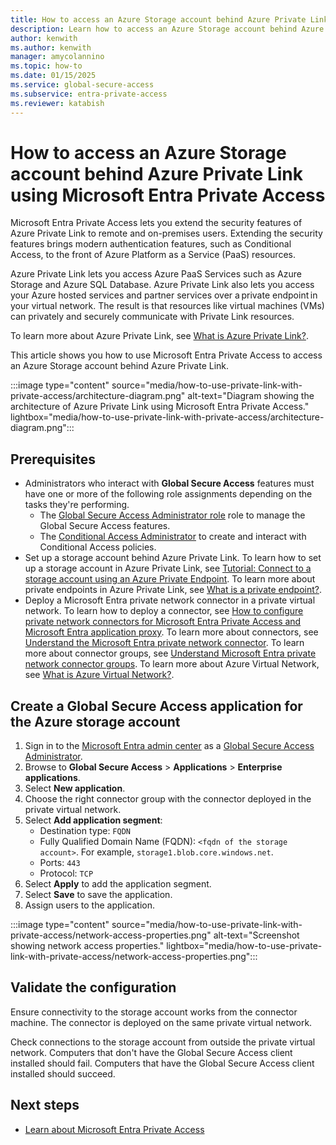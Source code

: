 ```yaml
---
title: How to access an Azure Storage account behind Azure Private Link using Microsoft Entra Private Access
description: Learn how to access an Azure Storage account behind Azure Private Link using Microsoft Entra Private Access.
author: kenwith    
ms.author: kenwith
manager: amycolannino
ms.topic: how-to
ms.date: 01/15/2025
ms.service: global-secure-access
ms.subservice: entra-private-access 
ms.reviewer: katabish
---
```


# How to access an Azure Storage account behind Azure Private Link using Microsoft Entra Private Access
Microsoft Entra Private Access lets you extend the security features of Azure Private Link to remote and on-premises users. Extending the security features brings modern authentication features, such as Conditional Access, to the front of Azure Platform as a Service (PaaS) resources.

Azure Private Link lets you access Azure PaaS Services such as Azure Storage and Azure SQL Database. Azure Private Link also lets you access your Azure hosted services and partner services over a private endpoint in your virtual network. The result is that resources like virtual machines (VMs) can privately and securely communicate with Private Link resources.

To learn more about Azure Private Link, see [What is Azure Private Link?](/azure/private-link/private-link-overview).

This article shows you how to use Microsoft Entra Private Access to access an Azure Storage account behind Azure Private Link.

:::image type="content" source="media/how-to-use-private-link-with-private-access/architecture-diagram.png" alt-text="Diagram showing the architecture of Azure Private Link using Microsoft Entra Private Access." lightbox="media/how-to-use-private-link-with-private-access/architecture-diagram.png":::

## Prerequisites
- Administrators who interact with **Global Secure Access** features must have one or more of the following role assignments depending on the tasks they're performing.
   - The [Global Secure Access Administrator role](/azure/active-directory/roles/permissions-reference) role to manage the Global Secure Access features.
   - The [Conditional Access Administrator](/azure/active-directory/roles/permissions-reference#conditional-access-administrator) to create and interact with Conditional Access policies.
- Set up a storage account behind Azure Private Link. To learn how to set up a storage account in Azure Private Link, see [Tutorial: Connect to a storage account using an Azure Private Endpoint](/azure/private-link/tutorial-private-endpoint-storage-portal). To learn more about private endpoints in Azure Private Link, see [What is a private endpoint?](/azure/private-link/private-endpoint-overview).
- Deploy a Microsoft Entra private network connector in a private virtual network. To learn how to deploy a connector, see [How to configure private network connectors for Microsoft Entra Private Access and Microsoft Entra application proxy](how-to-configure-connectors.md). To learn more about connectors, see [Understand the Microsoft Entra private network connector](concept-connectors.md). To learn more about connector groups, see [Understand Microsoft Entra private network connector groups](concept-connector-groups.md). To learn more about Azure Virtual Network, see [What is Azure Virtual Network?](/azure/virtual-network/virtual-networks-overview).
 
## Create a Global Secure Access application for the Azure storage account
1. Sign in to the [Microsoft Entra admin center](https://entra.microsoft.com) as a [Global Secure Access Administrator](/azure/active-directory/roles/permissions-reference#global-secure-access-administrator).
1. Browse to **Global Secure Access** > **Applications** > **Enterprise applications**.
1. Select **New application**. 
1. Choose the right connector group with the connector deployed in the private virtual network.
1. Select **Add application segment**:
    - Destination type: `FQDN` 
    - Fully Qualified Domain Name (FQDN): `<fqdn of the storage account>`. For example, `storage1.blob.core.windows.net`.
    - Ports: `443`
    - Protocol: `TCP`
1. Select **Apply** to add the application segment.
1. Select **Save** to save the application.
1. Assign users to the application. 

:::image type="content" source="media/how-to-use-private-link-with-private-access/network-access-properties.png" alt-text="Screenshot showing network access properties." lightbox="media/how-to-use-private-link-with-private-access/network-access-properties.png":::

## Validate the configuration
Ensure connectivity to the storage account works from the connector machine. The connector is deployed on the same private virtual network.

Check connections to the storage account from outside the private virtual network. Computers that don't have the Global Secure Access client installed should fail. Computers that have the Global Secure Access client installed should succeed. 

## Next steps
- [Learn about Microsoft Entra Private Access](concept-private-access.md)
